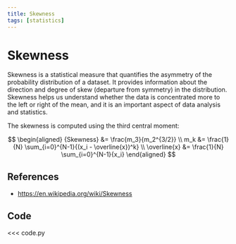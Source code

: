 ```yaml
---
title: Skewness
tags: [statistics]
---
```


# Skewness

Skewness is a statistical measure that quantifies the asymmetry of the probability distribution of a dataset. It provides information about the direction and degree of skew (departure from symmetry) in the distribution. Skewness helps us understand whether the data is concentrated more to the left or right of the mean, and it is an important aspect of data analysis and statistics.

The skewness is computed using the third central moment:

$$
\begin{aligned}
{Skewness} &= \frac{m_3}{m_2^{3/2}} \\
m_k &= \frac{1}{N} \sum_{i=0}^{N-1}{(x_i - \overline{x})^k} \\
\overline{x} &= \frac{1}{N} \sum_{i=0}^{N-1}{x_i}
\end{aligned}
$$

## References

- https://en.wikipedia.org/wiki/Skewness

## Code

<<< code.py
